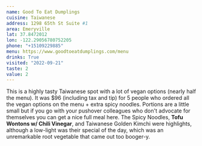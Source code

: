 ```yaml
---
name: Good To Eat Dumplings
cuisine: Taiwanese 
address: 1298 65th St Suite #1
area: Emeryville 
lat: 37.8472012
lon: -122.29056780752205
phone: "+15109229885"
menu: https://www.goodtoeatdumplings.com/menu
drinks: True
visited: "2022-09-21"
taste: 2
value: 2
---
```


This is a highly tasty Taiwanese spot with a lot of vegan options (nearly half the menu). It was $96 (including tax and tip) for 5 people who ordered all the vegan options on the menu + extra spicy noodles. Portions are a little small but if you go with your pushover colleagues who don't advocate for themselves you can get a nice full meal here. The Spicy Noodles, **Tofu Wontons w/ Chili Vinegar**, and Taiwanese Golden Kimchi were highlights, although a low-light was their special of the day, which was an unremarkable root vegetable that came out too booger-y. 